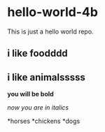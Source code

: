 # hello-world-4b
This is just a hello world repo.

## i like foodddd

## i like animalsssss

**you will be bold**

*now you are in italics*

*horses
*chickens
*dogs
